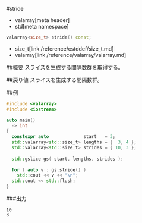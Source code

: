 #stride
* valarray[meta header]
* std[meta namespace]

```cpp
valarray<size_t> stride() const;
```
* size_t[link /reference/cstddef/size_t.md]
* valarray[link /reference/valarray/valarray.md]

##概要
スライスを生成する間隔数群を取得する。


##戻り値
スライスを生成する間隔数群。


##例
```cpp
#include <valarray>
#include <iostream>

auto main()
  -> int
{
  constexpr auto             start   = 3;
  std::valarray<std::size_t> lengths = {  3, 4 };
  std::valarray<std::size_t> strides = { 10, 3 };
  
  std::gslice gs( start, lengths, strides );
  
  for ( auto v : gs.stride() )
    std::cout << v << "\n";
  std::cout << std::flush;
}
```

###出力
```
10
3
```

